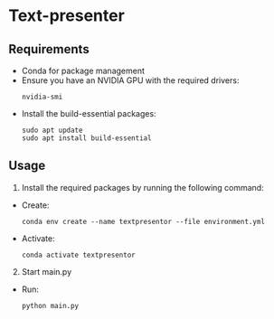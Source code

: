 # Text-presenter

## Requirements
- Conda for package management
- Ensure you have an NVIDIA GPU with the required drivers:
  ```
  nvidia-smi
  ```
- Install the build-essential packages:
  ```
  sudo apt update
  sudo apt install build-essential
  ```

## Usage

1. Install the required packages by running the following command:
  - Create:
    ```
    conda env create --name textpresentor --file environment.yml
    ```
  - Activate:
    ```
    conda activate textpresentor
    ```

2. Start main.py
  - Run:
    ```
    python main.py
    ```